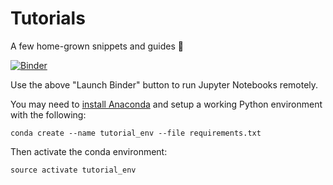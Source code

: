 # Tutorials

A few home-grown snippets and guides 🌱

[![Binder](https://mybinder.org/badge_logo.svg)](https://mybinder.org/v2/gh/greenkidneybean/tutorials/master)

Use the above "Launch Binder" button to run Jupyter Notebooks remotely.

You may need to [install Anaconda](https://docs.anaconda.com/anaconda/install/) and setup a working Python environment with the following:

```
conda create --name tutorial_env --file requirements.txt
```

Then activate the conda environment:

```
source activate tutorial_env
```
